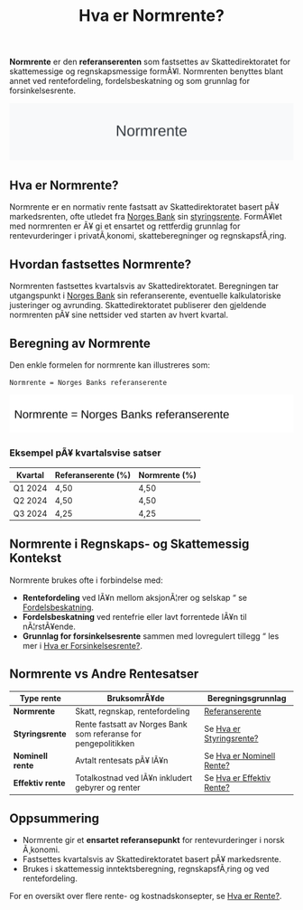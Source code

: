 ﻿---
title: "Hva er Normrente?"
meta_title: "Hva er Normrente?"
meta_description: '**Normrente** er den **referanserenten** som fastsettes av Skattedirektoratet for skattemessige og regnskapsmessige formÃ¥l. Normrenten benyttes blant annet ved...'
slug: normrente
type: blog
layout: pages/single
---

**Normrente** er den **referanserenten** som fastsettes av Skattedirektoratet for skattemessige og regnskapsmessige formÃ¥l. Normrenten benyttes blant annet ved rentefordeling, fordelsbeskatning og som grunnlag for forsinkelsesrente.

![Illustrasjon av Normrente](normrente-image.svg)

## Hva er Normrente?

Normrente er en normativ rente fastsatt av Skattedirektoratet basert pÃ¥ markedsrenten, ofte utledet fra [Norges Bank](/blogs/regnskap/norges-bank "Hva er Norges Bank? Rolle og Funksjoner i Norsk Ã˜konomi") sin [styringsrente](/blogs/regnskap/styringsrente "Hva er Styringsrente? Komplett Guide til Norges Bank sin Styringsrente"). FormÃ¥let med normrenten er Ã¥ gi et ensartet og rettferdig grunnlag for rentevurderinger i privatÃ¸konomi, skatteberegninger og regnskapsfÃ¸ring.

## Hvordan fastsettes Normrente?

Normrenten fastsettes kvartalsvis av Skattedirektoratet. Beregningen tar utgangspunkt i [Norges Bank](/blogs/regnskap/norges-bank "Hva er Norges Bank? Rolle og Funksjoner i Norsk Ã˜konomi") sin referanserente, eventuelle kalkulatoriske justeringer og avrunding. Skattedirektoratet publiserer den gjeldende normrenten pÃ¥ sine nettsider ved starten av hvert kvartal.

## Beregning av Normrente

Den enkle formelen for normrente kan illustreres som:

```text
Normrente = Norges Banks referanserente
```

![Formel for Normrente](normrente-formula.svg)

### Eksempel pÃ¥ kvartalsvise satser

| Kvartal    | Referanserente (%) | Normrente (%) |
|------------|--------------------|---------------|
| Q1 2024    | 4,50               | 4,50          |
| Q2 2024    | 4,50               | 4,50          |
| Q3 2024    | 4,25               | 4,25          |

## Normrente i Regnskaps- og Skattemessig Kontekst

Normrente brukes ofte i forbindelse med:

* **Rentefordeling** ved lÃ¥n mellom aksjonÃ¦rer og selskap “ se [Fordelsbeskatning](/blogs/regnskap/fordelsbeskatning "Hva er Fordelsbeskatning? Komplett Guide til Fordelsbeskatning av Rentefritt LÃ¥n").
* **Fordelsbeskatning** ved rentefrie eller lavt forrentede lÃ¥n til nÃ¦rstÃ¥ende.
* **Grunnlag for forsinkelsesrente** sammen med lovregulert tillegg “ les mer i [Hva er Forsinkelsesrente?](/blogs/regnskap/hva-er-forsinkelsesrente "Hva er Forsinkelsesrente? Komplett Guide til LovpÃ¥lagt Forsinkelsesrente i Norge").

## Normrente vs Andre Rentesatser

| Type rente         | BruksomrÃ¥de                                      | Beregningsgrunnlag                       |
|--------------------|---------------------------------------------------|-------------------------------------------|
| **Normrente**      | Skatt, regnskap, rentefordeling                   | [Referanserente](/blogs/regnskap/normrente "Hva er Normrente? En Guide til Normrente og Referanserente") |
| **Styringsrente**  | Rente fastsatt av Norges Bank som referanse for pengepolitikken | Se [Hva er Styringsrente?](/blogs/regnskap/styringsrente "Hva er Styringsrente? Komplett Guide til Norges Bank sin Styringsrente") |
| **Nominell rente** | Avtalt rentesats pÃ¥ lÃ¥n                           | Se [Hva er Nominell Rente?](/blogs/regnskap/hva-er-nominell-rente "Hva er Nominell Rente? En Guide til Nominell og Effektiv Rente") |
| **Effektiv rente** | Totalkostnad ved lÃ¥n inkludert gebyrer og renter   | Se [Hva er Effektiv Rente?](/blogs/regnskap/hva-er-effektiv-rente "Hva er Effektiv Rente? Komplett Guide til Ã…rlig Effektiv Rente") |

## Oppsummering

* Normrente gir et **ensartet referansepunkt** for rentevurderinger i norsk Ã¸konomi.
* Fastsettes kvartalsvis av Skattedirektoratet basert pÃ¥ markedsrente.
* Brukes i skattemessig inntektsberegning, regnskapsfÃ¸ring og ved rentefordeling.

For en oversikt over flere rente- og kostnadskonsepter, se [Hva er Rente?](/blogs/regnskap/hva-er-avkastning "Hva er Rente? Guide til Rente, NPV og Avkastning").


